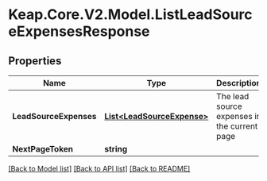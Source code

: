 # Keap.Core.V2.Model.ListLeadSourceExpensesResponse

## Properties

Name | Type | Description | Notes
------------ | ------------- | ------------- | -------------
**LeadSourceExpenses** | [**List&lt;LeadSourceExpense&gt;**](LeadSourceExpense.md) | The lead source expenses in the current page | [optional] 
**NextPageToken** | **string** |  | [optional] 

[[Back to Model list]](../README.md#documentation-for-models) [[Back to API list]](../README.md#documentation-for-api-endpoints) [[Back to README]](../README.md)

